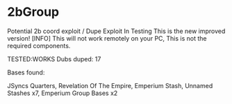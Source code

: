 # 2bGroup
Potential 2b coord exploit / Dupe Exploit In Testing
This is the new improved version! 
[INFO] This will not work remotely on your PC, This is not the required components.

TESTED:WORKS
Dubs duped: 17

Bases found:

JSyncs Quarters,
Revelation Of The Empire,
Emperium Stash,
Unnamed Stashes x7,
Emperium Group Bases x2
